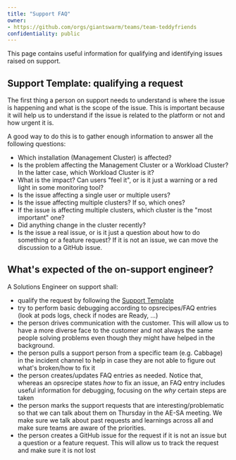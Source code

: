 ```yaml
---
title: "Support FAQ"
owner:
- https://github.com/orgs/giantswarm/teams/team-teddyfriends
confidentiality: public
---
```


This page contains useful information for qualifying and identifying issues raised on support.

## Support Template: qualifying a request

The first thing a person on support needs to understand is where the issue is happening and what is the scope of the issue. This is important because it will help us to understand if the issue is related to the platform or not and how urgent it is.

A good way to do this is to gather enough information to answer all the following questions:

- Which installation (Management Cluster) is affected?
- Is the problem affecting the Management Cluster or a Workload Cluster? In the latter case, which Workload Cluster is it?
- What is the impact? Can users "feel it", or is it just a warning or a red light in some monitoring tool?
- Is the issue affecting a single user or multiple users?
- Is the issue affecting multiple clusters? If so, which ones?
- If the issue is affecting multiple clusters, which cluster is the "most important" one?
- Did anything change in the cluster recently?
- Is the issue a real issue, or is it just a question about how to do something or a feature request? If it is not an issue, we can move the discussion to a GitHub issue.

## What's expected of the on-support engineer?

A Solutions Engineer on support shall:

- qualify the request by following the [Support Template](#support-template-qualifying-a-request)
- try to perform basic debugging according to opsrecipes/FAQ entries (look at pods logs, check if nodes are Ready, ...)
- the person drives communication with the customer. This will allow us to have a more diverse face to the customer and not always the same people solving problems even though they might have helped in the background.
- the person pulls a support person from a specific team (e.g. Cabbage) in the incident channel to help in case they are not able to figure out what's broken/how to fix it
- the person creates/updates FAQ entries as needed. Notice that, whereas an opsrecipe states _how_ to fix an issue, an FAQ entry includes useful information for debugging, focusing on the _why_ certain steps are taken
- the person marks the support requests that are interesting/problematic so that we can talk about them on Thursday in the AE-SA meeting. We make sure we talk about past requests and learnings across all and make sure teams are aware of the priorities.
- the person creates a GitHub issue for the request if it is not an issue but a question or a feature request. This will allow us to track the request and make sure it is not lost
